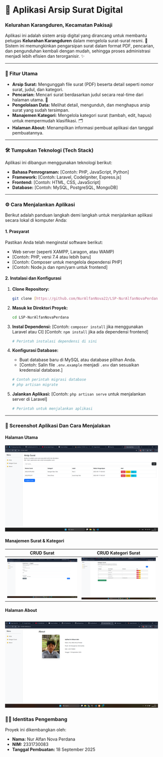 # 📁 Aplikasi Arsip Surat Digital
### Kelurahan Karangduren, Kecamatan Pakisaji

Aplikasi ini adalah sistem arsip digital yang dirancang untuk membantu petugas **Kelurahan Karangduren** dalam mengelola surat-surat resmi. 📝 Sistem ini memungkinkan pengarsipan surat dalam format PDF, pencarian, dan pengunduhan kembali dengan mudah, sehingga proses administrasi menjadi lebih efisien dan terorganisir. ✨

---

### 🚀 Fitur Utama

- **Arsip Surat:** Mengunggah file surat (PDF) beserta detail seperti nomor surat, judul, dan kategori.
- **Pencarian:** Mencari surat berdasarkan judul secara real-time dari halaman utama. 🔎
- **Pengelolaan Data:** Melihat detail, mengunduh, dan menghapus arsip surat yang sudah tersimpan.
- **Manajemen Kategori:** Mengelola kategori surat (tambah, edit, hapus) untuk mempermudah klasifikasi. 🗂️
- **Halaman About:** Menampilkan informasi pembuat aplikasi dan tanggal pembuatannya.

---

### 🛠️ Tumpukan Teknologi (Tech Stack)

Aplikasi ini dibangun menggunakan teknologi berikut:

- **Bahasa Pemrograman:** [Contoh: PHP, JavaScript, Python]
- **Framework:** [Contoh: Laravel, CodeIgniter, Express.js]
- **Frontend:** [Contoh: HTML, CSS, JavaScript]
- **Database:** [Contoh: MySQL, PostgreSQL, MongoDB]

---

### ⚙️ Cara Menjalankan Aplikasi

Berikut adalah panduan langkah demi langkah untuk menjalankan aplikasi secara lokal di komputer Anda:

#### 1. Prasyarat

Pastikan Anda telah menginstal software berikut:
- Web server (seperti XAMPP, Laragon, atau WAMP)
- [Contoh: PHP, versi 7.4 atau lebih baru]
- [Contoh: Composer untuk mengelola dependensi PHP]
- [Contoh: Node.js dan npm/yarn untuk frontend]

#### 2. Instalasi dan Konfigurasi

1.  **Clone Repository:**
    ```bash
    git clone [https://github.com/NurAlfanNova22/LSP-NurAlfanNovaPerdana.git](https://github.com/NurAlfanNova22/LSP-NurAlfanNovaPerdana.git)
    ```

2.  **Masuk ke Direktori Proyek:**
    ```bash
    cd LSP-NurAlfanNovaPerdana
    ```

3.  **Instal Dependensi:**
    [Contoh: `composer install` jika menggunakan Laravel atau CI]
    [Contoh: `npm install` jika ada dependensi frontend]
    ```bash
    # Perintah instalasi dependensi di sini
    ```

4.  **Konfigurasi Database:**
    - Buat database baru di MySQL atau database pilihan Anda.
    - [Contoh: Salin file `.env.example` menjadi `.env` dan sesuaikan kredensial database.]
    ```bash
    # Contoh perintah migrasi database
    # php artisan migrate
    ```

5.  **Jalankan Aplikasi:**
    [Contoh: `php artisan serve` untuk menjalankan server di Laravel]
    ```bash
    # Perintah untuk menjalankan aplikasi
    ```

---

### 📸 Screenshot Aplikasi Dan Cara Menjalakan

#### Halaman Utama
![Halaman Utama](https://github.com/NurAlfanNova22/LSP-NurAlfanNovaPerdana/blob/main/screenshot/Halaman%20Pertama.png?raw=true)

#### Manajemen Surat & Kategori
| CRUD Surat | CRUD Kategori Surat |
| :---: | :---: |
| ![CRUD Surat](https://github.com/NurAlfanNova22/LSP-NurAlfanNovaPerdana/blob/main/screenshot/Crud%20surat.png?raw=true) | ![CRUD Kategori Surat](https://github.com/NurAlfanNova22/LSP-NurAlfanNovaPerdana/blob/main/screenshot/Crud%20Kategori%20Surat.png?raw=true) |

#### Halaman About
![Halaman About](https://github.com/NurAlfanNova22/LSP-NurAlfanNovaPerdana/blob/main/screenshot/Screenshot%20(66).png?raw=true)
---

### 👨‍💻 Identitas Pengembang

Proyek ini dikembangkan oleh:

- **Nama:** Nur Alfan Nova Perdana
- **NIM:** 2331730083
- **Tanggal Pembuatan:** 18 September 2025
